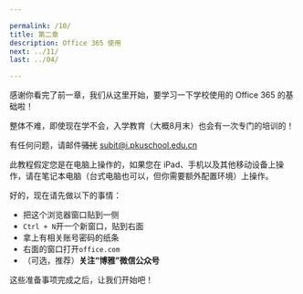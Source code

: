 ```yaml
---

permalink: /10/
title: 第二章
description: Office 365 使用
next: ../11/
last: ../04/

---
```


感谢你看完了前一章，我们从这里开始，要学习一下学校使用的 Office 365 的基础啦！

整体不难，即使现在学不会，入学教育（大概8月末）也会有一次专门的培训的！

有任何问题，请邮件~~骚扰~~ <subit@i.pkuschool.edu.cn>

此教程假定您是在电脑上操作的，如果您在 iPad、手机以及其他移动设备上操作，请在笔记本电脑（台式电脑也可以，但你需要额外配置环境）上操作。

好的，现在请先做以下的事情：

- 把这个浏览器窗口贴到一侧
- ```Ctrl + N```开一个新窗口，贴到右面
- 拿上有相关账号密码的纸条
- 右面的窗口打开```office.com```
- （可选，推荐）**关注“博雅”微信公众号**

这些准备事项完成之后，让我们开始吧！
